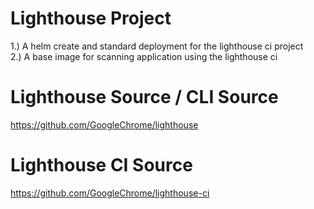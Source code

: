 # Lighthouse Project
1.) A helm create and standard deployment for the lighthouse ci project </br>
2.) A base image for scanning application using the lighthouse ci

# Lighthouse Source / CLI Source
https://github.com/GoogleChrome/lighthouse

# Lighthouse CI Source
https://github.com/GoogleChrome/lighthouse-ci
